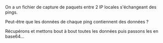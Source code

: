 On a un fichier de capture de paquets entre 2 IP locales s'échangeant des pings.

Peut-être que les données de chaque ping contiennent des données ?

Récupérons et mettons bout à bout toutes les données puis passons les en base64...
